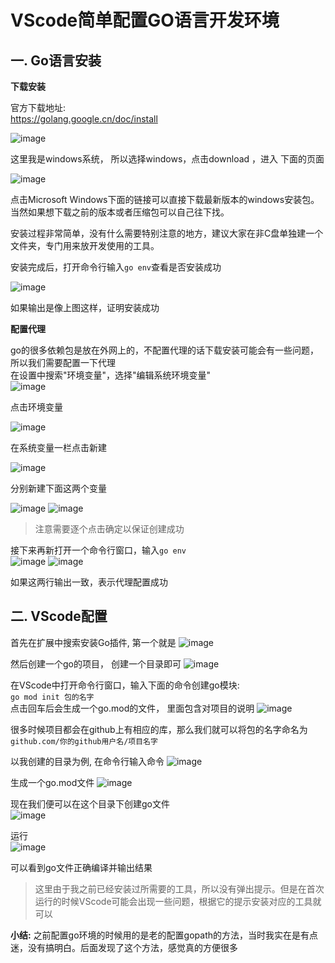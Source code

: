 # VScode简单配置GO语言开发环境
## 一. Go语言安装
**下载安装**

官方下载地址: <br /> https://golang.google.cn/doc/install

![image](https://github.com/user-attachments/assets/e61d0b50-350f-4e05-b35e-18784698f628)


这里我是windows系统， 所以选择windows，点击download ，进入 下面的页面<br />

![image](https://github.com/user-attachments/assets/bccc6ecf-9573-41d7-a4c7-67e5ca7d4821)

点击Microsoft Windows下面的链接可以直接下载最新版本的windows安装包。当然如果想下载之前的版本或者压缩包可以自己往下找。

安装过程非常简单，没有什么需要特别注意的地方，建议大家在非C盘单独建一个文件夹，专门用来放开发使用的工具。

安装完成后，打开命令行输入`go env`查看是否安装成功<br />

![image](https://github.com/user-attachments/assets/9ec604cc-e707-4bca-a255-9c2755fb3656)

如果输出是像上图这样，证明安装成功

**配置代理**

go的很多依赖包是放在外网上的，不配置代理的话下载安装可能会有一些问题，所以我们需要配置一下代理<br />
在设置中搜索"环境变量"，选择"编辑系统环境变量"<br />
![image](https://github.com/user-attachments/assets/004960e5-dc65-41eb-9b7d-a0669c7d6609)

点击环境变量<br />

![image](https://github.com/user-attachments/assets/45a6f6f6-aa95-4cc2-88f7-3fe07c0c1a44)

在系统变量一栏点击新建<br />

![image](https://github.com/user-attachments/assets/94b5557c-7bf0-45ed-8c14-2871b81dd3b0)

分别新建下面这两个变量

![image](https://github.com/user-attachments/assets/ffb85fcf-0269-4546-b43f-28c99fbd0608)
![image](https://github.com/user-attachments/assets/6bc6e007-9078-44cd-be4e-917fc0f05abe)

> 注意需要逐个点击确定以保证创建成功

接下来再新打开一个命令行窗口，输入`go env`<br />
![image](https://github.com/user-attachments/assets/90e62806-5faa-4e8b-bed3-7b171d4c2698)
![image](https://github.com/user-attachments/assets/af43dd99-5deb-48e7-9a38-bf32499e8dc9)


如果这两行输出一致，表示代理配置成功

## 二. VScode配置

首先在扩展中搜索安装Go插件, 第一个就是
![image](https://github.com/user-attachments/assets/a44bb163-f630-45df-bbb9-e9c289db6119)

然后创建一个go的项目， 创建一个目录即可
![image](https://github.com/user-attachments/assets/78107c7a-10f5-40e9-bb7f-6b28769cd160)

在VScode中打开命令行窗口，输入下面的命令创建go模块:<br />
`go mod init 包的名字`<br />
点击回车后会生成一个go.mod的文件， 里面包含对项目的说明
![image](https://github.com/user-attachments/assets/abe3edf2-79b5-410a-8c57-8bdd876ef42d)


很多时候项目都会在github上有相应的库，那么我们就可以将包的名字命名为`github.com/你的github用户名/项目名字`<br />


以我创建的目录为例, 在命令行输入命令
![image](https://github.com/user-attachments/assets/81bf3bd8-ff2d-41c7-bc93-5bcc336f4971)

生成一个go.mod文件
![image](https://github.com/user-attachments/assets/0ff69775-8eaa-428a-872a-437ea62015a3)

现在我们便可以在这个目录下创建go文件<br />
![image](https://github.com/user-attachments/assets/eec80415-9d80-482f-acb3-e0815c351625)

运行<br />
![image](https://github.com/user-attachments/assets/347c7d61-d0ce-4a13-a69e-e601f81e159a)

可以看到go文件正确编译并输出结果
> 这里由于我之前已经安装过所需要的工具，所以没有弹出提示。但是在首次运行的时候VScode可能会出现一些问题，根据它的提示安装对应的工具就可以


**小结:** 之前配置go环境的时候用的是老的配置gopath的方法，当时我实在是有点迷，没有搞明白。后面发现了这个方法，感觉真的方便很多